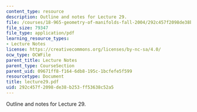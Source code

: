 ```yaml
---
content_type: resource
description: Outline and notes for Lecture 29.
file: /courses/18-965-geometry-of-manifolds-fall-2004/292c457f2098de38b253ff53638c52a5_lecture29.pdf
file_size: 79347
file_type: application/pdf
learning_resource_types:
- Lecture Notes
license: https://creativecommons.org/licenses/by-nc-sa/4.0/
ocw_type: OCWFile
parent_title: Lecture Notes
parent_type: CourseSection
parent_uid: 09671ff8-f164-6db8-195c-1bcfefe5f599
resourcetype: Document
title: lecture29.pdf
uid: 292c457f-2098-de38-b253-ff53638c52a5
---
```

Outline and notes for Lecture 29.